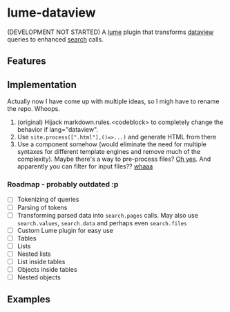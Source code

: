 # lume-dataview
(DEVELOPMENT NOT STARTED) A [lume](https://lume.land/) plugin that transforms [dataview](https://github.com/blacksmithgu/obsidian-dataview/tree/master/src) queries to enhanced [search](https://lume.land/plugins/search/) calls. 

## Features

## Implementation 

Actually now I have come up with multiple ideas, so I migh have to rename the repo. Whoops. 

1. (original) Hijack markdown.rules.&lt;codeblock&gt; to completely change the behavior if lang="dataview". 
2. Use `site.process([".html"],()=>...)` and generate HTML from there
3. Use a component somehow (would eliminate the need for multiple syntaxes for different template engines and remove much of the complexity). Maybe there's a way to pre-process files? [Oh yes](https://lume.land/docs/core/processors/#preprocess). And apparently you can filter for input files?? [whaaa](https://lume.land/docs/core/processors/#:~:text=.md,vto) 

### Roadmap - probably outdated :p

- [ ] Tokenizing of queries
- [ ] Parsing of tokens
- [ ] Transforming parsed data into `search.pages` calls. May also use `search.values`, `search.data` and perhaps even `search.files`
- [ ] Custom Lume plugin for easy use
- [ ] Tables 
- [ ] Lists
- [ ] Nested lists
- [ ] List inside tables
- [ ] Objects inside tables
- [ ] Nested objects 

## Examples
